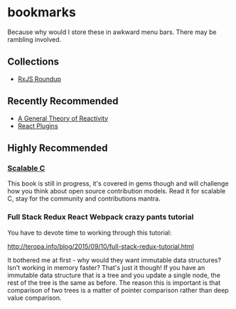 # bookmarks

Because why would I store these in awkward menu bars. There may be rambling involved.

## Collections

* [RxJS Roundup](rxjs)

## Recently Recommended

* [A General Theory of Reactivity](https://github.com/kriskowal/gtor)
* [React Plugins](https://nylas.com/blog/react-plugins)

## Highly Recommended

### [Scalable C](https://www.gitbook.com/book/hintjens/scalable-c/details)

This book is still in progress, it's covered in gems though and will challenge how you think about open source contribution models. Read it for scalable C, stay for the community and contributions mantra.

### Full Stack Redux React Webpack crazy pants tutorial

You have to devote time to working through this tutorial:

http://teropa.info/blog/2015/09/10/full-stack-redux-tutorial.html

It bothered me at first - why would they want immutable data structures? Isn't working in memory faster? That's just it though! If you have an immutable data structure that is a tree and you update a single node, the rest of the tree is the same as before. The reason this is important is that comparison of two trees is a matter of pointer comparison rather than deep value comparison.
